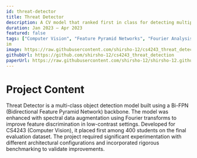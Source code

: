 ```yaml
---
id: threat-detector
title: Threat Detector
description: A CV model that ranked first in class for detecting multiple object classes using spectral augmentation.
duration: Jan 2023 – Apr 2023
featured: false
tags: ["Computer Vision", "Feature Pyramid Networks", "Fourier Analysis", "Course Project",]
im
image: https://raw.githubusercontent.com/shirsho-12/cs4243_threat_detection/refs/heads/master/images/efficientdet_architecture.PNG
githubUrl: https://github.com/shirsho-12/cs4243_threat_detection
paperUrl: https://raw.githubusercontent.com/shirsho-12/shirsho-12.github.io/refs/heads/master/src/assets/docs/cs4243.pdf
---
```


# Project Content

Threat Detector is a multi-class object detection model built using a Bi-FPN (Bidirectional Feature Pyramid Network) backbone. The model was enhanced with spectral data augmentation using Fourier transforms to improve feature discrimination in low-contrast settings. Developed for CS4243 (Computer Vision), it placed first among 400 students on the final evaluation dataset. The project required significant experimentation with different architectural configurations and incorporated rigorous benchmarking to validate improvements.
